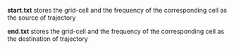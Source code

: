 **start.txt** stores the grid-cell and the frequency of the corresponding cell as the source of trajectory

**end.txt** stores the grid-cell and the frequency of the corresponding cell as the destination of trajectory 